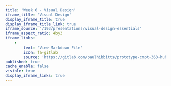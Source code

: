 ```yaml
---
title: 'Week 6 - Visual Design'
iframe_title: 'Visual Design'
display_iframe_title: true
display_iframe_title_link: true
iframe_source: '/193/presentations/visual-design-essentials'
iframe_aspect_ratio: 4by3
iframe_links:
    -
        text: 'View Markdown File'
        icon: fa-gitlab
        source: 'https://gitlab.com/paulhibbitts/prototype-cmpt-363-hub/blob/master/pages/02.193/presentations/visual-design-essentials/presentation.md'
published: true
cache_enable: false
visible: true
display_iframe_links: true
---
```

